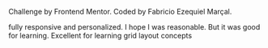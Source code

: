 Challenge by Frontend Mentor. Coded by Fabricio Ezequiel Marçal.

fully responsive and personalized. I hope I was reasonable. But it was good for learning.
Excellent for learning grid layout concepts